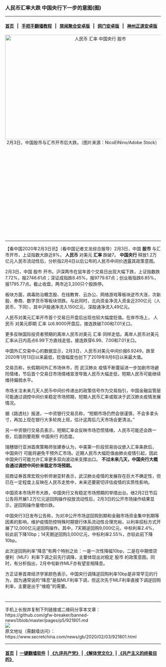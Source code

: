### 人民币汇率大跌 中国央行下一步的意图(图)
------------------------

#### [首页](https://github.com/gfw-breaker/banned-news1/blob/master/README.md) &nbsp;&nbsp;|&nbsp;&nbsp; [手把手翻墙教程](https://github.com/gfw-breaker/guides/wiki) &nbsp;&nbsp;|&nbsp;&nbsp; [禁闻聚合安卓版](https://github.com/gfw-breaker/bn-android) &nbsp;&nbsp;|&nbsp;&nbsp; [网门安卓版](https://github.com/oGate2/oGate) &nbsp;&nbsp;|&nbsp;&nbsp; [神州正道安卓版](https://github.com/SzzdOgate/update) 



<div class="article_right" style="fone-color:#000">
 <p style="text-align: center;">
  <img alt="人民币 汇率 中国央行 股市" src="https://img3.secretchina.com/pic/2019/12-21/p2586911a114851725-ss.jpg" style="height:337px; width:600px"/>
  <br>
   2月3日，中国股市与汇市开市后大跌。（图片来源：NicoElNino/Adobe Stock）
   <span id="hideid" name="hideid" style="color:red;display:none;">
    <span href="https://www.secretchina.com">
    </span>
   </span>
  </br>
 </p>
 <div id="txt-mid1-t21-2017">
  <ins class="adsbygoogle" data-ad-client="ca-pub-1276641434651360" data-ad-slot="2451032099" style="display:inline-block;width:336px;height:280px">
  </ins>
  

---


  </div>
 </div>
 <p>
  【看中国2020年2月3日讯】（看中国记者文龙综合报导）2月3日，中国
  <strong>
   股市
  </strong>
  与汇市开市，上证指数大跌近8%，
  <strong>
   <span href="https://www.secretchina.com/news/gb/tag/人民币" target="_blank">
    人民币
   </span>
  </strong>
  对美元
  <strong>
   汇率
  </strong>
  跌破7。
  <strong>
   中国央行
  </strong>
  释放1.2万亿元人民币流动性后，分析指2月4日以后公布的人民币中间价透露其政策意图。
  <span id="hideid" name="hideid" style="color:red;display:none;">
   <span href="https://www.secretchina.com">
   </span>
  </span>
 </p>
 <p>
  2月3日，中国
  <span href="https://zh.wikipedia.org/wiki/%E8%82%A1%E5%B8%82" target="_blank">
   股市
  </span>
  开市。沪深两市在鼠年首个交易日出现大幅下跌，上证指数跌7.72%，报2746.61点；深证成指跌8.45%，报9779.67点；创业板指跌6.85%，报1795.77点。截止收盘，两市近3,200只个股跌停。
 </p>
 <p>
  板块方面，病毒防治概念股、在线教育、云办公、网络游戏等板块逆市大涨，次新股、券商、数字货币等板块领跌。与此同时，北向资金净流入资金近200亿元（人民币，下同），其中沪股通净流入150亿元，深股通净流入49亿元。
 </p>
 <p>
  人民币对美元汇率开市首个交易日开盘后出现也较大幅度贬值。在岸市场上，
  <span href="https://zh.wikipedia.org/wiki/%E4%BA%BA%E6%B0%91%E5%B8%81" target="_blank">
   人民币
  </span>
  对美元即期
  <span href="https://zh.wikipedia.org/wiki/%E6%B1%87%E7%8E%87" target="_blank">
   汇率
  </span>
  以6.9000开盘后，接连跌破7.00和7.01关口。
 </p>
 <p>
  更多反映国际投资者预期的离岸人民币对美元
  <span href="https://www.secretchina.com/news/gb/tag/汇率" target="_blank">
   汇率
  </span>
  同样走低。离岸人民币对美元汇率从日内高点6.99下方直线走低，接连跌穿6.99、7.00和7.01关口。
 </p>
 <p>
  中国外汇交易中心的数据显示，2月3日，人民币对美元中间价报6.9249，跌至2020年1月13日以来最低，贬值幅度也创下了2019年8月6日以来最大值。
 </p>
 <p>
  交易员称，长假期间外汇市场休市，而
  <span href="https://www.secretchina.com/news/gb/tag/武汉肺炎" target="_blank">
   武汉肺炎
  </span>
  疫情不断蔓延进一步加剧市场避险情绪，节后首个交易日市场情绪宣泄导致人民币大幅走低，短期人民币可能继续维持偏弱水平。
 </p>
 <p>
  市场关注未来几天人民币中间价传递出的政策信号作为交易指引，中国金融监管层可能通过调控中间价来稳定市场预期，短期人民币汇率或取决于武汉肺炎疫情发展情况。
 </p>
 <p>
  据《路透社》报道，一中资银行交易员称，“短期市场仍然会很谨慎，不会多拿头寸，再加上现在银行大多轮岗上班，估计这周后几天市场会更清淡。”
 </p>
 <p>
  另一中资银行交易员表示，短期汇率会反映市场恐慌情绪，人民币可能还会跌一些，后面则要观察
  <span href="https://zh.wikipedia.org/wiki/%E4%B8%AD%E5%9B%BD%E4%BA%BA%E6%B0%91%E9%93%B6%E8%A1%8C" target="_blank">
   中国央行
  </span>
  的态度。
 </p>
 <p>
  瑞穗银行亚洲首席策略师张建泰认为，中美第一阶段贸易协议嵌入汇率条款后，
  <span href="https://www.secretchina.com/news/gb/tag/中国央行" target="_blank">
   中国央行
  </span>
  可能将避免干预外汇市场。近期人民币大幅贬值由肺炎疫情引起，因此中国央行可能允许汇率更多双向波动来支撑出口。
  <strong>
   不过未来几天，中国央行大概会通过调控中间价来稳定市场预期。
  </strong>
 </p>
 <p>
  招商证券首席宏观分析师谢亚轩表示，武汉肺炎疫情的发展存在巨大不确定性，但已在一定程度上反映在人民币走势中，未来还要密切评估疫情的实质性影响。
 </p>
 <p>
  中国资本市场开市大跌，中国央行又有稳定市场预期的举措出台。继2月2日节后公告将开展1.2万亿元逆回购操作投放流动性后，2月3日的公开市场操作结果显示，逆回购操作量增价跌。
 </p>
 <p>
  中国央行3日发布公告称，为对冲公开市场逆回购到期和金融市场资金集中到期等因素的影响，维护疫情防控特殊时期银行体系流动性合理充裕，以利率招标方式开展了12,000亿元逆回购操作。其中，7天期逆回购9,000亿元，中标利率2.4%，较此前下降10bp；14天期逆回购3,000亿元，中标利率2.55%，亦较此前下降10bp。
 </p>
 <p>
  此次逆回购利率“降息”有两个特别之处：一是一次性降幅10bp，二是在中期借贷便利（MLF）利率下调之前先行调降，主要体现出对稳定
  <span href="https://www.secretchina.com/news/gb/tag/股市" target="_blank">
   股市
  </span>
  的政策意图。同时，有分析指出，2月中旬新作MLF亦有望变相降息。
 </p>
 <p>
  方正证券首席经济学家颜色表示，中国央行调降逆回购利率10bp是非常罕见的行为，因为通常说的“降息”是指MLF利率下调，但这次先于MLF利率直接下调逆回购利率，主要是出于“维稳”的需要。
  <center>
   <div>
    <div id="txt-mid2-t22-2017" style="display: block;  max-height: 351px;  overflow: hidden;">
     <div id="SC-21xxx">
     </div>
     <ins class="adsbygoogle" data-ad-client="ca-pub-1276641434651360" data-ad-format="auto" data-ad-slot="4301710469" data-full-width-responsive="true" style="display:block">
     </ins>
    </div>
   </div>
  </center>
  <div style="padding-top:12px;">
  </div>
 </p>
</div>

<hr/>
手机上长按并复制下列链接或二维码分享本文章：<br/>
https://github.com/gfw-breaker/banned-news1/blob/master/pages/p5/921801.md <br/>
<a href='https://github.com/gfw-breaker/banned-news1/blob/master/pages/p5/921801.md'><img src='https://github.com/gfw-breaker/banned-news1/blob/master/pages/p5/921801.md.png'/></a> <br/>
原文地址（需翻墙访问）：https://www.secretchina.com/news/gb/2020/02/03/921801.html


------------------------
#### [首页](https://github.com/gfw-breaker/banned-news1/blob/master/README.md) &nbsp;|&nbsp; [一键翻墙软件](https://github.com/gfw-breaker/nogfw/blob/master/README.md) &nbsp;| [《九评共产党》](https://github.com/gfw-breaker/9ping.md/blob/master/README.md#九评之一评共产党是什么) | [《解体党文化》](https://github.com/gfw-breaker/jtdwh.md/blob/master/README.md) | [《共产主义的终极目的》](https://github.com/gfw-breaker/gczydzjmd.md/blob/master/README.md)


<img src='http://gfw-breaker.win/banned-news/pages/p5/921801.md' width='0px' height='0px'/>